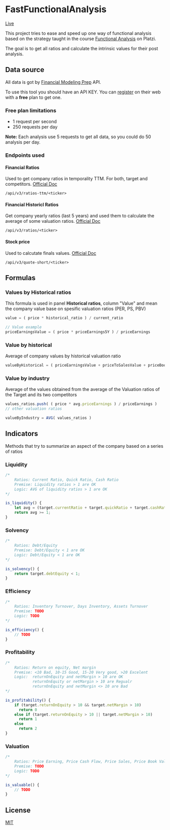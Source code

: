 # FastFunctionalAnalysis

[Live](https://fast-functional-analysis.web.app/)

This project tries to ease and speed up one way of functional analysis based on the strategy taught in the course [Functional Analysis](https://platzi.com/cursos/inversion-bolsa/) on Platzi.

The goal is to get all ratios and calculate the intrinsic values for their post analysis. 

## Data source

All data is got by [Financial Modeling Prep](https://site.financialmodelingprep.com/) API. 

To use this tool you should have an API KEY. 
You can [register](https://site.financialmodelingprep.com/register) on their web with a **free** plan to get one.

### Free plan limitations
- 1 request per second
- 250 requests per day

**Note:** Each analysis use 5 requests to get all data, so you could do 50 analysis per day.

### Endpoints used 

#### Financial Ratios
Used to get company ratios in temporality TTM. For both, target and competitors. [Official Doc](https://site.financialmodelingprep.com/developer/docs#Company-Financial-Ratios)

```
/api/v3/ratios-ttm/<ticker>
```

#### Financial Historicl Ratios
Get company yearly ratios (last 5 years) and used them to calculate the average of some valuation ratios. [Official Doc](https://site.financialmodelingprep.com/developer/docs#Company-Financial-Ratios)

```
/api/v3/ratios/<ticker>
```

#### Stock price
Used to calcutate finals values. [Official Doc](https://site.financialmodelingprep.com/developer/docs#Stock-Price)

```
/api/v3/quote-short/<ticker>
```

## Formulas

### Values by Historical ratios
This formula is used in panel **Historical ratios**, column "Value" and mean the company value base on spesific valuation ratios (PER, PS, PBV)
``` typescript
value = ( price * historical_ratio ) / current_ratio

// Value example
priceEarningsValue = ( price * priceEarnings5Y ) / priceEarnings
```

### Value by historical
Average of company values by historical valuation ratio
``` typescript
valueByHistorical = ( priceEarningsValue + priceToSalesValue + priceBookValueValue ) / 3
```

### Value by industry
Average of the values obtained from the average of the Valuation ratios of the Target and its two competitors
``` typescript
values_ratios.push( ( price * avg.priceEarnings ) / priceEarnings ) 
// other valuation ratios

valueByIndustry = AVG( values_ratios )
```

## Indicators
Methods that try to summarize an aspect of the company based on a series of ratios

### Liquidity
``` typescript
/* 
    Ratios: Current Ratio, Quick Ratio, Cash Ratio
    Premise: Liquidity ratios > 1 are OK
    Logic: AVG of liquidity ratios > 1 are OK
*/

is_liquidity() {
    let avg = (target.currentRatio + target.quickRatio + target.cashRatio) / 3;
    return avg >= 1;
}
```
### Solvency
``` typescript
/* 
    Ratios: Debt/Equity
    Premise: Debt/Equity < 1 are OK
    Logic: Debt/Equity < 1 are OK
*/

is_solvency() {
    return target.debtEquity < 1;
}
```

### Efficiency
``` typescript
/* 
    Ratios: Inventory Turnover, Days Inventory, Assets Turnover
    Premise: TODO
    Logic: TODO
*/

is_efficiency() {
    // TODO
}
```

### Profitability
``` typescript
/* 
    Ratios: Return on equity, Net margin
    Premise: <10 Bad, 10-15 Good, 15-20 Very good, >20 Excelent
    Logic:  returnOnEquity and netMargin > 10 are OK
            returnOnEquity or netMargin > 10 are Regualr
            returnOnEquity and netMargin <> 10 are Bad
*/

is_profitability() {
    if (target.returnOnEquity > 10 && target.netMargin > 10)
      return 0 
    else if (target.returnOnEquity > 10 || target.netMargin > 10)
      return 1
    else
      return 2
}
```

### Valuation
``` typescript
/* 
    Ratios: Price Earning, Price Cash Flow, Price Sales, Price Book Value
    Premise: TODO
    Logic: TODO
*/

is_valuable() {
    // TODO
}
```

## License
[MIT](https://choosealicense.com/licenses/mit/)